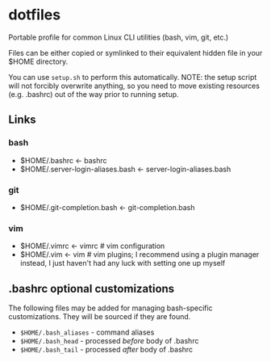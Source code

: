 # dotfiles

Portable profile for common Linux CLI utilities (bash, vim, git, etc.)

Files can be either copied or symlinked to their equivalent hidden file in your $HOME directory.

You can use `setup.sh` to perform this automatically. NOTE: the setup script will not forcibly overwrite anything, so you need to move existing resources (e.g. .bashrc) out of the way prior to running setup.


## Links

### bash
* $HOME/.bashrc <- bashrc
* $HOME/.server-login-aliases.bash <- server-login-aliases.bash

### git
* $HOME/.git-completion.bash <- git-completion.bash

### vim
* $HOME/.vimrc <- vimrc  # vim configuration
* $HOME/.vim <- vim  # vim plugins; I recommend using a plugin manager instead, I just haven't had any luck with setting one up myself


## .bashrc optional customizations

The following files may be added for managing bash-specific customizations. They will be sourced if they are found.

* `$HOME/.bash_aliases` - command aliases
* `$HOME/.bash_head` - processed _before_ body of .bashrc
* `$HOME/.bash_tail` - processed _after_ body of .bashrc


